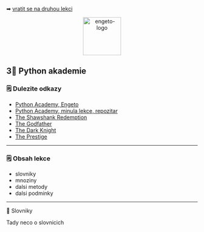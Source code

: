 ➡ [vratit se na druhou lekci](https://github.com/Bralor/python-academy/tree/lekce02)

<p align="center">
  <img alt="engeto-logo" width="100px" src="https://engeto.cz/wp-content/uploads/2019/01/engeto-square.png" />
</p>

## 3⃣ Python akademie
### 🗒 Dulezite odkazy
- [Python Academy, Engeto](https://engeto.com)
- [Python Academy, minula lekce, repozitar](https://github.com/Bralor/python-academy/tree/lekce02)
- [The Shawshank Redemption](https://www.imdb.com/title/tt0111161/?ref_=fn_al_tt_1)
- [The Godfather](https://www.imdb.com/title/tt0068646/?ref_=fn_al_tt_1)
- [The Dark Knight](https://www.imdb.com/title/tt0468569/?ref_=fn_al_tt_1)
- [The Prestige](https://www.imdb.com/title/tt0482571/?ref_=fn_al_tt_1)
---

### 🗒 Obsah lekce
- slovniky
- mnoziny
- dalsi metody
- dalsi podminky
---

<dictionary>
  <summary>🔽 Slovniky<summary/>

<!--START_SECTION:dictionaries-->
Tady neco o slovnicich
<!--END_SECTION:dictionaries-->

</dictionary>

<!--
## Co bude vysledkem
Po spusteni by mel program vypadat nasledovne (viz. demo)
```bash
$ ./movies
```

Pri vyberu moznosti `detaily filmu` a vyberu konkretniho filmu dostaneme
naledujici vystup:
```
============================================================================
                  Vitejte v nasi skromne filmove databazi                   
============================================================================
VYBERTE KATEGORII:
============================================================================
     VSECHNY FILMY | DETAILY FILMU | SPOLECNI HERCI | VSICHNI REZISERI      
============================================================================
VYBERTE MOZNOST: detaily filmu
============================================================================
['Shawshank Redemption', 'The Godfather', 'The Dark Knight', 'The Prestige']
============================================================================
VYBERTE FILM: The Godfather
============================================================================
{'HODNOCENI': '92/100',
 'HRAJI': ('Marlon Brando',
           'Al Pacino',
           'James Caan',
           'Richard S. Castellano',
           'Robert Duvall',
           'Sterling Hayden',
           'John Marley',
           'Richard Conte'),
 'JMENO': 'The Godfather',
 'REZISER': 'Francis Ford Coppola',
 'ROK': 1972,
 'STOPAZ': 175}
```

## Co budeme potrebovat?
- Python 3.6+
- textovy editor
- vstupni hodnoty
```python
film1 = {
    'JMENO': 'Shawshank Redemption',
    'HODNOCENI': "93/100",
    'ROK': 1994,
    'REZISER': 'Frank Darabont',
    'STOPAZ': 144,
    'HRAJI': (
        "Tim Robbins",
        "Morgan Freeman",
        "Bob Gunton",
        "William Sadler",
        "Clancy Brown",
        "Gil Bellows",
        "Mark Rolston",
        "James Whitmore",
        "Jeffrey DeMunn",
        "Larry Brandenburg"    
    ),
}

film2 = {
    "JMENO": "The Godfather",
    "HODNOCENI": "92/100",
    "ROK": 1972,
    "REZISER": "Francis Ford Coppola",
    "STOPAZ": 175,
    "HRAJI": (
        "Marlon Brando",
        "Al Pacino",
        "James Caan",
        "Richard S. Castellano",
        "Robert Duvall",
        "Sterling Hayden",
        "John Marley",
        "Richard Conte"
    ),
}

film3 = {
    "JMENO": "The Dark Knight",
    "HODNOCENI": "90/100",
    "ROK": 2008,
    "REZISER": "Christopher Nolan",
    "STOPAZ": 152,
    "HRAJI": (
        "Christian Bale",
        "Heath Ledger",
        "Aaron Eckhart",
        "Michael Caine",
        "Maggie Gyllenhaal",
        "Gary Oldman",
        "Morgan Freeman",
        "Monique Gabriela",
        "Ron Dean",
        "Cillian Murphy"
    ),
}

film4 = {
    "JMENO": "The Prestige",
    "HODNOCENI": "85/100",
    "ROK": 2006,
    "REZISER": "Christopher Nolan",
    "STOPAZ": 130,
    "HRAJI": (
        "Hugh Jackman",
        "Christian Bale",
        "Michael Caine",
        "Piper Perabo",
        "Rebecca Hall",
        "Scarlett Johansson",
        "Samantha Mahurin",
        "David Bowie"
    )
}
```

## Prvni krucek
Vytvorime si novy soubor, pojmenujeme jej `movies.py` a zkopirujeme nasledujici
sablonu:
```python
#!/usr/bin/python3
""" Lekce #3 - Uvod do programovani, Movies """
```

### Co je to slovnik?
Jde opet o zabudovany datovy typ v Pythonu, ktery je tvoreny dvojicemi
__klic: hodnota__. Je charakteristickym svym hledanim (nebo taky _mapovanim_)
klicu a jejich hodnot. Od ntice a seznamu se lisi tim, ze neni mozne jej
indexovat za ucelem ziskavat prvky poporade (prvky nejsou razene, tak jak
seznamy). Klice musi byt unikatni, za to hodnoty nemusi. Hodnoty mohou byt
retezce, cisla, seznam, atd.

### Vytvorime slovnik
Zpusobu pro vytvoreni prazdneho slovniku je vice. Dva nejjednodussi priklady:
```python
novy_slovnik = dict()                 # pomoci konstruktoru
novy_slovnik2 = {'Jmeno' : 'Matous'}   # predpis pomoci klice: hodnoty
```

### Prvni cast ulohy
```python
#!/usr/bin/python3
""" Lekce #3 - Uvod do programovani, Movies """

film1 = {}
```

### Vytvorime klice
Indexovat slovniky nemuzeme. Nicmene proces zapisu pomoci hranate zavorky
slouzi k pridani klice a je hodnoty.
```python
<jmeno_slovniku>["jmeno_klice"] = hodnota_klice
```

__Priklad__:
```python
slovnik = {}
slovnik["jmeno"] = "Matous"
slovnik["email"] = "matous@matous.cz"
print(slovnik)
```

Pro ucely nasi ulohy nejprve vytvorime prazdne klice a hodnoty pridame az v
dalsim kroku.

### Druha cast ulohy
```python
film1["JMENO"] = ""
film1["HODNOCENI"] = ""
film1["ROK"] = None
film1["REZISER"] = ""
film1["STOPAZ"] = None
film1["HRAJI"] = ()
```
### Vlozime hodnoty pro existujici klice
Muzeme je vkladat primo s hodnotami ale pro ucely dnesni lekce je budeme
zadavat separatne. Vsimnete si, ze poradi ktere nam Python vraci nemusi
odpovidat poradi, ktere jsme zadavali.
```python
film1["JMENO"] = "Shawshank Redemption"
film1["HODNOCENI"] = "93/100"
film1["ROK"] = 1994
film1["REZISER"] = "Frank Darabont"
film1["STOPAZ"] = 144
film1["HRAJI"] = (
    "Tim Robbins",
    "Morgan Freeman",
    "Bob Gunton",
    "William Sadler",
    "Clancy Brown",
    "Gil Bellows",
    "Mark Rolston",
    "James Whitmore",
    "Jeffrey DeMunn",
    "Larry Brandenburg"
)
```

### Aktualizovani hodnot
Pomoci metody __.update()__ muzeme prepisovat aktualni hodnoty klicu:
```python
slovnik = {"Jmeno": "Matous", "Prijmeni": "Holinka"}  # Vytvorime slovnik
slovnik.update({"Jmeno": "Lukas"})                    # Prepiseme
print(slovnik))                                       # Zobrazime
```
Pojdme zamerne zkomolit jmena nami definovaneho klice `JMENO`.
```python
film.update({"JMENO": "Shawnshak Redemption"})
```

### Odstranovani
Celkem muzeme vyuzit 3 zpusobu, ktere odstrani klice a jejich hodnoty:
1. Zpusob jak mazat klice:
```python
slovnik = dict()
slovnik["JMENO"] = "Matous"
slovnik["PRIJMENI"] = "Holinka"
del slovnik["JMENO"]
```
2. Zpusob vraci hodnotu spojenou s klicem jako vystup a odebere par ze slovniku
```python
slovnik = dict()
slovnik["JMENO"] = "Matous"
slovnik["PRIJMENI"] = "Holinka"
slovnik.pop("PRIJMENI")
```
3. Zpusob `.popitem()` vrati naposledy pridanou polozku (par) do slovniku a odebere jej:
```python
slovnik = dict()
slovnik["JMENO"] = "Matous"
slovnik["PRIJMENI"] = "Holinka"
slovnik["EMAIL"] = "matous@matous.cz"
slovnik.popitem()
```
Takze nyni muzeme odstranit nami zkomoleny klice `JMENO` a vytvorit jej poradne.
```python
film.pop("JMENO")
film["JMENO"] = "Shawshank Redemption"
```

### Slovnik ve slovniku? Aneb nestovani

<p align="center">
  <img src="https://media.giphy.com/media/fpXxIjftmkk9y/source.gif" width="300" height="300">
</p>

Tento princip muzeme chapat jako vkladani slovniku do slovniku (plati i pro
jine datove typy jako senzamy aj.). Pomoci tohoto principu muzeme vytvaret
strukturovanejsi promenne.
```python
rodicovsky_slovnik = dict()
potomek1 = {"Jmeno": "Matous"}
potomek2 = {"Jmeno": "Lukas"}
potomek3 = {"Jmeno": "Jan"}

rodicovsky_slovnik["1_slovnik"] = potomek1
rodicovsky_slovnik["2_slovnik"] = potomek2
rodicovsky_slovnik["3_slovnik"] = potomek3
```
Nejprve nakopirujeme zadane slovniky (`film1`~`film4`) do naseho pracovniho
souboru a pote vkladame do noveho prazdneho slovniku.
```python
filmovy_slovnik = {}

filmovy_slovnik[film1["JMENO"]] = film1
filmovy_slovnik[film2["JMENO"]] = film2
filmovy_slovnik[film3["JMENO"]] = film3
filmovy_slovnik[film4["JMENO"]] = film4
```

## Vytvorime dotazovac
Chceme, aby cela procedura fungovala opet na zaklade komunikace uzivatele a
naseho programu. Vytvorime proto nejake dotazovaci prostredi uvnitr prikazove
radky. Uvod by mel obsahovat pozdrav a nabidku nasich filmu (tudiz musime
prochazet nas slovnik `filmovy_slovnik`).
```
################
    Pozdrav
################
    Nase filmy
################
    Moznosti
################
Vyberte moznost:
################
   Zobrazime
```

### Nejdriv oddelovani
Opet vytvorime promennou (konstantu), ktera nam pomuze text rozdelit:
```python
filmovy_slovnik = {}
ODDELOVAC = '=' * 76
```

### Jak mohu zarovnat text?
Pomoci metody `center()` muzeme zarovnat nas text na stred urcite delky pole.
```python
print(ODDELOVAC)
print("Vitejte v nasi skromne filmove databazi".center(76, " "))
```

Cely zapis pro oznameni uzivateli bude potom vypadat nasledovne:
```python
print(ODDELOVAC)
print("Vitejte v nasi skromne filmove databazi".center(76, " "))

print(
f"""{ODDELOVAC}
Mame v nabidce tyto snimky:
{list(filmovy_slovnik.keys())}
{ODDELOVAC}
VYBERTE KATEGORII:
{ODDELOVAC}
{'VSECHNY FILMY | DETAILY FILMU | SPOLECNI HERCI | VSICHNI REZISERI'.center(76, " ")}
{ODDELOVAC}"""
)
```

## Strom podminek
Podminky nam umozni vzdy vybrat jeden proces, ktery budeme chtit aplikovat.
Mame 4 ruzne procesy, takze potrebujeme vytvorit 4 ruzne podminky:
```
bud TOTO; nebo TOTO; nebo TOTO; nebo TOTO -> if elif elif elif
```
Nejprve doplnime moznost zvolit si jeden rezim:
```python
vyber = input("VYBERTE MOZNOST: ").lower()
```
Diky metode `lower()` je jedno, jestli uzivatel zada vstup velkym, nebo malym
pismem. Dale doplnime prvni podminkovou vetev s detaily:
```python
if vyber == "vsechny filmy":
    ...
```
### Vsechny filmy
Prvni podminkou, kterou chceme vytvorit je vraceni vsech jmen filmu, ktere
mame ve slovniku `filmovy_slovnik`.

### Pohledy
Mezi dalsi metody slovniku patri takove, ktere nam umozni nahledy na jejich
obsah:
- `.items()` -> vratim objekt s klici a hodnotami
- `.keys()` -> vratim objekt jen s klici
- `.values()` -> vratim objekt jen s hodnotami
Jelikoz budeme chtit uzivateli zobrazit pouze nabidku filmu (jejich jmen),
pouzijeme proto prislusnou metodu:
```python
list(filmovy_slovnik.keys())
```
Pomoci built-in funkce `list()` prevedeme objekt vraceny z metody `keys()` na
obycejny seznam.
```python
if vyber == "vsechny filmy":
    print(ODDELOVAC)
    print(f"Mame v nabidce tyto snimky:")
    print(list(filmovy_slovnik.keys()))
    print(ODDELOVAC) 
```

### Detaily filmu
Druha podminka bude mit na starost obstarat vystup, ktery zahrnuje obsah
jednotlivych vnitrnich slovniku (tedy detaily konkretniho filmu).

### Pomocna metoda
Film pak muzeme ziskat pomoci dalsi metody slovniku `.get()`. Tato metoda ma
za cil jedine, najde klic, ktery ji zadame a ona vrati jeho hodnotu. Volitelne
pak muzeme nastavit, co vrati, pokud hledany klic nenajde.
```python
slovnik = dict()
slovnik["JMENO"] = "Matous"
slovnik["PRIJMENI"] = "Holinka"
slovnik["EMAIL"] = "matous@matous.cz"

print(slovnik)               # {'JMENO': 'Matous', ...
print(slovnik.get("EMAIL"))  # 'matous@matous.cz'
print(slovnik1.get("ADRESA", "Tento klic neni k dispozici")
```
Dopiseme zbytek nasi podminky v uloze:
```python
elif vyber == "detaily filmu":
    print(ODDELOVAC)
    print(list(filmovy_slovnik.keys()))
    print(ODDELOVAC)

    vyber_filmu = input("VYBERTE FILM: ")
    print(ODDELOVAC)
    pprint(filmovy_slovnik.get(vyber_filmu, "Vami zadany film neni v db"))
```

## Mnoziny
Mnozina neboli set je opet neserazena kolekce udaju, ktera je typicka tim, ze
uvnitr nenajdeme zadnou hodnotu dvakrat. Sety se pouzivaji zejmena kvuli svym
matematickym operacim:
1. __Sjednoceni__
2. __Prunik__
3. __Rozdil__
4. __Sym. rozdil__

### Jak vytvorit mnozinu
Vytvoreni mnozin je opet mozne pomoci dvou zpusobu:
```python
novy_set1 = set(); type(novy_set1)
novy_set2 = {"Matous", "Marek", "Lukas", "Jan"}; type(novy_set2)
```

### Pridavani/odebirani clenu
Pridavat data do mnoziny muzeme pomoci metody `add()` a odebirat
pomoci `discard()`:
```python
novy_set = set()

novy_set.add("Matous")
novy_set.add("Marek")
print(novy_set)

novy_set.discard("Matous")
print(novy_set)
```

### Spolecni herci
Chceme u dvou libovolne zadanych filmu zjistit, kteri herci se nachazeji u obou
zminenych.

<p align="center">
  <img src="https://media.giphy.com/media/11tKP5jvSJdLXi/source.gif" width="300" height="300">
</p>

### Jakou operaci vyuzijeme?
Protoze nas zajima, ktere udaje (herci) se vyskytuji soucasne v prvnim setu a
ve druhem setu, pouzijeme operator pro prunik `&`.
```python
set1 = {"Pavel", "Matous", "Tomas", "Martin"}
set2 = {"Martin", "Petr", "Vojtech"}

print(set1 & set2)  # "Martin"
```
Spolecnym jmenem v obou mnozinach, v nasem prikladu vyse, je `Martin`. Takze
ted muzeme dokoncit nasi druhou podminku:
```python
elif vyber == "spolecni herci":
    print(ODDELOVAC)
    print(list(filmovy_slovnik.keys()))
    print(ODDELOVAC)

    film1 = input("VYBERTE I. FILM: ")
    film2 = input("VYBERTE II. FILM: ")

    herci_film1 = set(filmovy_slovnik[film1]["HRAJI"])
    herci_film2 = set(filmovy_slovnik[film2]["HRAJI"])

    prunik = herci_film1 & herci_film2
    print(
        f"SPOLECNI HERCI PRO *{filmovy_slovnik[film1]['JMENO']}* A *{filmovy_slovnik[film2]['JMENO']}*: {prunik}"
    )
```
### Vsichni reziseri?
Posledni podminkovou vetvi, kterou chceme zapsat, je ziskani vsech jmen
reziseru. Nejprve je pojdme najit:
```python
elif "reziseri" in vyber:
    print(ODDELOVAC)
    set_reziseri = (
        filmovy_slovnik["The Dark Knight"]["REZISER"],
        filmovy_slovnik["The Godfather"]["REZISER"],
        filmovy_slovnik["Shawshank Redemption"]["REZISER"],
        filmovy_slovnik["The Prestige"]["REZISER"]
    )

    print("VSICHNI REZISERI V NASEM SEZNAMU:")
    print(f"{set_reziseri}")
```
Ovsem vidime, ze jedno jmeno se nam tu vyskytuje hned dvakrat. K tomu vyuzijeme
vlastnosti mnozin a z naseho seznamu udelame mnozinu:
```python
    ...
    print("VSICHNI REZISERI V NASEM SEZNAMU:")
    print(f"{set(set_reziseri)}")
```

## Dalsi metody pro sety
Dalsi metody, ktere se sety souvisi jsou `issubset()` a `disjoint()`.

### Podmnozina
Timto dotazem zjistujeme, jestli prislusna mnozina obsahuje prvky, ktere mu
predkladame. Cela operace je spojena s vracenim boolean hodnoty
(`True`/`False`):
```python
set1 = {"a", "b", "c", "d", "e"}
set2 = {"a", "b", "c"}
set3 = {1, 2, 3, "a", "b"}

set2.issubset(set1)  # True
set3.issubset(set1)  # False
set3.issubset(set1)  # False
```

### Jsou dva sety odlisne?
Pomoci metody `disjoint()` jsme schopni vysetrit, ze ani jediny udaj ve dvou
mnozinach neni stejny:
```python
set5 = {"a", "b", "c", "d", "e"}
set6 = {"f", "g", "h"}
set7 = {"h", "i", "j", "k"}

set5.isdisjoint(set6)  # True
set6.isdisjoint(set7)  # False
```

Pokracovat na [Lekci#04](https://github.com/Bralor/python-academy/tree/lekce04)
-->
